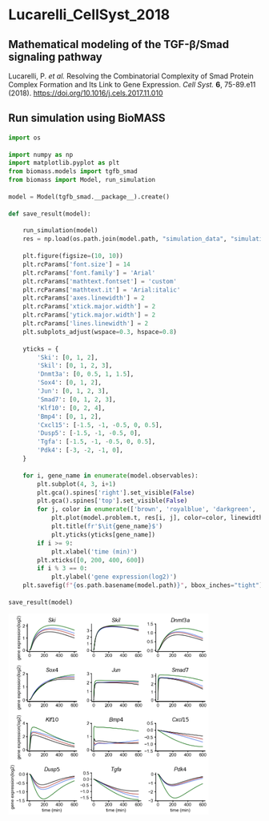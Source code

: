 # Lucarelli_CellSyst_2018

## Mathematical modeling of the TGF-β/Smad signaling pathway

Lucarelli, P. _et al._ Resolving the Combinatorial Complexity of Smad Protein Complex Formation and Its Link to Gene Expression. _Cell Syst._ **6**, 75-89.e11 (2018). https://doi.org/10.1016/j.cels.2017.11.010

## Run simulation using BioMASS

```python
import os

import numpy as np
import matplotlib.pyplot as plt
from biomass.models import tgfb_smad
from biomass import Model, run_simulation

model = Model(tgfb_smad.__package__).create()

def save_result(model):

    run_simulation(model)
    res = np.load(os.path.join(model.path, "simulation_data", "simulations_original.npy"))

    plt.figure(figsize=(10, 10))
    plt.rcParams['font.size'] = 14
    plt.rcParams['font.family'] = 'Arial'
    plt.rcParams['mathtext.fontset'] = 'custom'
    plt.rcParams['mathtext.it'] = 'Arial:italic'
    plt.rcParams['axes.linewidth'] = 2
    plt.rcParams['xtick.major.width'] = 2
    plt.rcParams['ytick.major.width'] = 2
    plt.rcParams['lines.linewidth'] = 2
    plt.subplots_adjust(wspace=0.3, hspace=0.8)

    yticks = {
        'Ski': [0, 1, 2],
        'Skil': [0, 1, 2, 3],
        'Dnmt3a': [0, 0.5, 1, 1.5],
        'Sox4': [0, 1, 2],
        'Jun': [0, 1, 2, 3],
        'Smad7': [0, 1, 2, 3],
        'Klf10': [0, 2, 4],
        'Bmp4': [0, 1, 2],
        'Cxcl15': [-1.5, -1, -0.5, 0, 0.5],
        'Dusp5': [-1.5, -1, -0.5, 0],
        'Tgfa': [-1.5, -1, -0.5, 0, 0.5],
        'Pdk4': [-3, -2, -1, 0],
    }

    for i, gene_name in enumerate(model.observables):
        plt.subplot(4, 3, i+1)
        plt.gca().spines['right'].set_visible(False)
        plt.gca().spines['top'].set_visible(False)
        for j, color in enumerate(['brown', 'royalblue', 'darkgreen', 'k']):
            plt.plot(model.problem.t, res[i, j], color=color, linewidth=1.5)
            plt.title(fr'$\it{gene_name}$')
            plt.yticks(yticks[gene_name])
        if i >= 9:
            plt.xlabel('time (min)')
        plt.xticks([0, 200, 400, 600])
        if i % 3 == 0:
            plt.ylabel('gene expression(log2)')
    plt.savefig(f"{os.path.basename(model.path)}", bbox_inches="tight")

save_result(model)
```

<img align="left" src="./tgfb_smad.png" width="400px">
